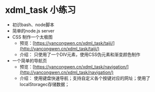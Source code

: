 # xdml_task 小练习
- 初识bash、node脚本
- 简单的node.js server
- CSS 制作一个太极图
    - 预览：[https://yancongwen.cn/xdml_task/taiji/](http://yancongwen.cn/xdml_task/taiji/)
    - 介绍：
        只使用了一个DIV元素，使用CSS伪元素和渐变颜色制作
- 一个简单的导航页
    - 预览：[https://yancongwen.cn/xdml_task/navigation/](http://yancongwen.cn/xdml_task/navigation/)
    - 介绍：
        使用键盘快速导航；支持自定义各个按键对应的网址；使用了localStoragec存储数据；
